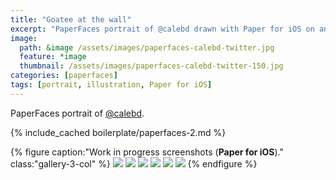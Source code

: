 ```yaml
---
title: "Goatee at the wall"
excerpt: "PaperFaces portrait of @calebd drawn with Paper for iOS on an iPad."
image: 
  path: &image /assets/images/paperfaces-calebd-twitter.jpg 
  feature: *image
  thumbnail: /assets/images/paperfaces-calebd-twitter-150.jpg
categories: [paperfaces]
tags: [portrait, illustration, Paper for iOS]
---
```


PaperFaces portrait of <a href="https://twitter.com/calebd">@calebd</a>.

{% include_cached boilerplate/paperfaces-2.md %}

{% figure caption:"Work in progress screenshots (**Paper for iOS**)." class:"gallery-3-col" %}
[![](/assets/images/paperfaces-calebd-process-1-600.jpg)](/assets/images/paperfaces-calebd-process-1-lg.jpg)
[![](/assets/images/paperfaces-calebd-process-2-600.jpg)](/assets/images/paperfaces-calebd-process-2-lg.jpg)
[![](/assets/images/paperfaces-calebd-process-3-600.jpg)](/assets/images/paperfaces-calebd-process-3-lg.jpg)
[![](/assets/images/paperfaces-calebd-process-4-600.jpg)](/assets/images/paperfaces-calebd-process-4-lg.jpg)
[![](/assets/images/paperfaces-calebd-process-5-600.jpg)](/assets/images/paperfaces-calebd-process-5-lg.jpg)
[![](/assets/images/paperfaces-calebd-process-6-600.jpg)](/assets/images/paperfaces-calebd-process-6-lg.jpg)
{% endfigure %}
